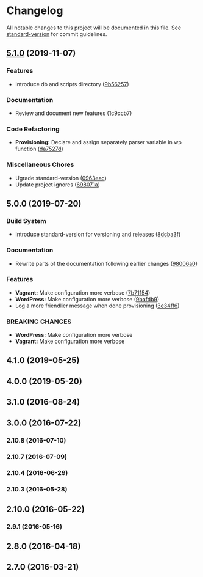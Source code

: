 # Changelog

All notable changes to this project will be documented in this file. See [standard-version](https://github.com/conventional-changelog/standard-version) for commit guidelines.

## [5.1.0](https://github.com/apleasantview/wp-scratch-box/compare/v5.0.0...v5.1.0) (2019-11-07)


### Features

* Introduce db and scripts directory ([9b56257](https://github.com/apleasantview/wp-scratch-box/commit/9b56257802f4032215043817baa01aef923a5faf))


### Documentation

* Review and document new features ([1c9ccb7](https://github.com/apleasantview/wp-scratch-box/commit/1c9ccb7050bd02aeff6f32874b5c01d8199df99c))


### Code Refactoring

* **Provisioning:** Declare and assign separately parser variable in wp function ([da7527d](https://github.com/apleasantview/wp-scratch-box/commit/da7527d73474733849ccd08297aee1afa27b63f4))


### Miscellaneous Chores

* Ugrade standard-version ([0963eac](https://github.com/apleasantview/wp-scratch-box/commit/0963eac988f80c1f015783fbf8d2ef10ee89d979))
* Update project ignores ([698071a](https://github.com/apleasantview/wp-scratch-box/commit/698071a51d2fbf645c1f22f34dc3b9d3b81b312c))

## 5.0.0 (2019-07-20)


### Build System

* Introduce standard-version for versioning and releases ([8dcba3f](https://github.com/apleasantview/wp-scratch-box/commit/8dcba3f))


### Documentation

* Rewrite parts of the documentation following earlier changes ([98006a0](https://github.com/apleasantview/wp-scratch-box/commit/98006a0))


### Features

* **Vagrant:** Make configuration more verbose ([7b71154](https://github.com/apleasantview/wp-scratch-box/commit/7b71154))
* **WordPress:** Make configuration more verbose ([9bafdb9](https://github.com/apleasantview/wp-scratch-box/commit/9bafdb9))
* Log a more friendlier message when done provisioning ([3e34ff6](https://github.com/apleasantview/wp-scratch-box/commit/3e34ff6))


### BREAKING CHANGES

* **WordPress:** Make configuration more verbose
* **Vagrant:** Make configuration more verbose



## 4.1.0 (2019-05-25)



## 4.0.0 (2019-05-20)



## 3.1.0 (2016-08-24)



## 3.0.0 (2016-07-22)



### 2.10.8 (2016-07-10)



### 2.10.7 (2016-07-09)



### 2.10.4 (2016-06-29)



### 2.10.3 (2016-05-28)



## 2.10.0 (2016-05-22)



### 2.9.1 (2016-05-16)



## 2.8.0 (2016-04-18)



## 2.7.0 (2016-03-21)
